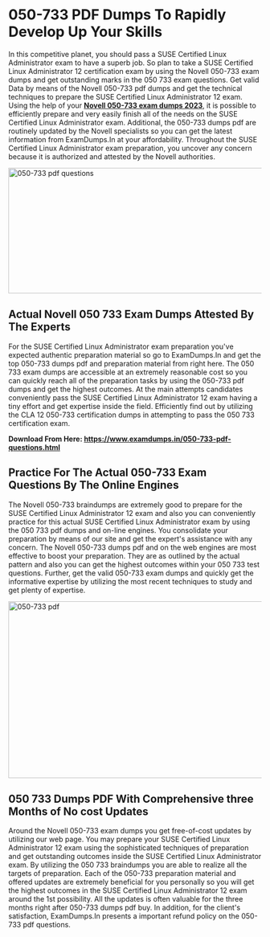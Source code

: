 <h1><strong>050-733 PDF Dumps To Rapidly Develop Up Your Skills</strong></h1>
<p>In this competitive planet, you should pass a SUSE Certified Linux Administrator exam to have a superb job. So plan to take a SUSE Certified Linux Administrator 12 certification exam by using the Novell 050-733 exam dumps and get outstanding marks in the 050 733 exam questions. Get valid Data by means of the Novell 050-733 pdf dumps and get the technical techniques to prepare the SUSE Certified Linux Administrator 12 exam. Using the help of your <strong><a href="https://www.examdumps.in/050-733-pdf-questions.html">Novell 050-733 exam dumps 2023</a></strong>, it is possible to efficiently prepare and very easily finish all of the needs on the SUSE Certified Linux Administrator exam. Additional, the 050-733 dumps pdf are routinely updated by the Novell specialists so you can get the latest information from ExamDumps.In at your affordability. Throughout the SUSE Certified Linux Administrator exam preparation, you uncover any concern because it is authorized and attested by the Novell authorities.</p>
<p><img src="https://i.ibb.co/zxJwW90/Copy-of-Online-Classes-Twitter-header-post-Made-with-Poster-My-Wall-1.png" alt="050-733 pdf questions" width="750" height="250" /></p>
<h2><strong>Actual Novell 050 733 Exam Dumps Attested By The Experts</strong></h2>
<p>For the SUSE Certified Linux Administrator exam preparation you've expected authentic preparation material so go to ExamDumps.In and get the top 050-733 dumps pdf and preparation material from right here. The 050 733 exam dumps are accessible at an extremely reasonable cost so you can quickly reach all of the preparation tasks by using the 050-733 pdf dumps and get the highest outcomes. At the main attempts candidates conveniently pass the SUSE Certified Linux Administrator 12 exam having a tiny effort and get expertise inside the field. Efficiently find out by utilizing the CLA 12 050-733 certification dumps in attempting to pass the 050 733 certification exam.</p>
<p><strong>Download From Here:&nbsp;<a href="https://www.examdumps.in/050-733-pdf-questions.html">https://www.examdumps.in/050-733-pdf-questions.html</a></strong></p>
<h2><strong>Practice For The Actual 050-733 Exam Questions By The Online Engines</strong></h2>
<p>The Novell 050-733 braindumps are extremely good to prepare for the SUSE Certified Linux Administrator 12 exam and also you can conveniently practice for this actual SUSE Certified Linux Administrator exam by using the 050 733 pdf dumps and on-line engines. You consolidate your preparation by means of our site and get the expert's assistance with any concern. The Novell 050-733 dumps pdf and on the web engines are most effective to boost your preparation. They are as outlined by the actual pattern and also you can get the highest outcomes within your 050 733 test questions. Further, get the valid 050-733 exam dumps and quickly get the informative expertise by utilizing the most recent techniques to study and get plenty of expertise.</p>
<p><a href="https://www.examdumps.in/050-733-pdf-questions.html"><img src="https://i.ibb.co/QkNtdwY/Copy-of-Zoom-Online-Classes-Facebook-Share-Po-Made-with-Poster-My-Wall-1.jpg" alt="050-733 pdf" width="670" height="352" /></a></p>
<h2><strong>050 733 Dumps PDF With Comprehensive three Months of No cost Updates</strong></h2>
<p>Around the Novell 050-733 exam dumps you get free-of-cost updates by utilizing our web page. You may prepare your SUSE Certified Linux Administrator 12 exam using the sophisticated techniques of preparation and get outstanding outcomes inside the SUSE Certified Linux Administrator exam. By utilizing the 050 733 braindumps you are able to realize all the targets of preparation. Each of the 050-733 preparation material and offered updates are extremely beneficial for you personally so you will get the highest outcomes in the SUSE Certified Linux Administrator 12 exam around the 1st possibility. All the updates is often valuable for the three months right after 050-733 dumps pdf buy. In addition, for the client's satisfaction, ExamDumps.In presents a important refund policy on the 050-733 pdf questions.</p>
